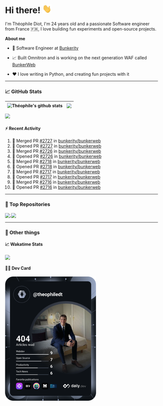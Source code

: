 # Hi there! <img src="./wave.gif" width="30px" height="30px" />

I'm Théophile Diot, I'm 24 years old and a passionate Software engineer from France 🇫🇷, I love building fun experiments and open-source projects.

**About me**

- 💼 Software Engineer at [Bunkerity](https://www.bunkerity.com/)

- 📈 Built Omnitron and is working on the next generation WAF called [BunkerWeb](https://www.bunkerweb.io)

- ❤️ I love writing in Python, and creating fun projects with it

---

### 📈 GitHub Stats

| <img align="center" src="https://github-readme-stats.vercel.app/api?username=TheophileDiot&show_icons=true&include_all_commits=true&theme=algolia&hide_border=true&rank_icon=github" alt="Théophile's github stats" /> | <img align="center" src="https://github-readme-stats.vercel.app/api/top-langs/?username=TheophileDiot&layout=compact&theme=algolia&hide_border=true" /> |
| ---------------------------------------------------------------------------------------------------------------------------------------------------------------------------------------------------------------------- | ------------------------------------------------------------------------------------------------------------------------------------------------------- |

![](https://github-readme-activity-graph.vercel.app/graph?username=TheophileDiot&theme=tokyo-night)

#### :zap: Recent Activity

<!--START_SECTION:activity-->
1. 🎉 Merged PR [#2727](https://github.com/bunkerity/bunkerweb/pull/2727) in [bunkerity/bunkerweb](https://github.com/bunkerity/bunkerweb)
2. 💪 Opened PR [#2727](https://github.com/bunkerity/bunkerweb/pull/2727) in [bunkerity/bunkerweb](https://github.com/bunkerity/bunkerweb)
3. 🎉 Merged PR [#2726](https://github.com/bunkerity/bunkerweb/pull/2726) in [bunkerity/bunkerweb](https://github.com/bunkerity/bunkerweb)
4. 💪 Opened PR [#2726](https://github.com/bunkerity/bunkerweb/pull/2726) in [bunkerity/bunkerweb](https://github.com/bunkerity/bunkerweb)
5. 🎉 Merged PR [#2718](https://github.com/bunkerity/bunkerweb/pull/2718) in [bunkerity/bunkerweb](https://github.com/bunkerity/bunkerweb)
6. 💪 Opened PR [#2718](https://github.com/bunkerity/bunkerweb/pull/2718) in [bunkerity/bunkerweb](https://github.com/bunkerity/bunkerweb)
7. 🎉 Merged PR [#2717](https://github.com/bunkerity/bunkerweb/pull/2717) in [bunkerity/bunkerweb](https://github.com/bunkerity/bunkerweb)
8. 💪 Opened PR [#2717](https://github.com/bunkerity/bunkerweb/pull/2717) in [bunkerity/bunkerweb](https://github.com/bunkerity/bunkerweb)
9. 🎉 Merged PR [#2716](https://github.com/bunkerity/bunkerweb/pull/2716) in [bunkerity/bunkerweb](https://github.com/bunkerity/bunkerweb)
10. 💪 Opened PR [#2716](https://github.com/bunkerity/bunkerweb/pull/2716) in [bunkerity/bunkerweb](https://github.com/bunkerity/bunkerweb)
<!--END_SECTION:activity-->

---

### 🔧 Top Repositories

<a href="https://github.com/bunkerity/bunkerweb">
  <img align="center" src="https://github-readme-stats.vercel.app/api/pin/?username=Bunkerity&repo=bunkerweb&theme=algolia" />
</a>
<a href="https://github.com/TheophileDiot/Omnitron">
  <img align="center" src="https://github-readme-stats.vercel.app/api/pin/?username=TheophileDiot&repo=Omnitron&theme=algolia" />
</a>

---

### 🎉 Other things

#### 📈 Wakatime Stats

<a href="https://wakatime.com/@theophile_bunkerity">
  <img align="center" src="https://github-readme-stats.vercel.app/api/wakatime?username=3aa5ce41-c253-43d9-8441-a721e446a45f&layout=compact&theme=algolia" />
</a>

#### 👨‍💻 Dev Card

<a href="https://app.daily.dev/TheophileDt">
  <img src="./devcard.svg" width="300" alt="Théophile Diot's Dev Card"/>
</a>
